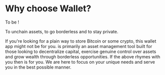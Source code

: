 # Why choose Wallet?

To be !

To unchain assets, to go borderless and to stay private.

If you're looking for a plain way to store Bitcoin or some crypto, this wallet app might not be for you. is primarily an asset management tool built for those looking to decentralize capital, exercise genuine control over assets and grow wealth through borderless opportunities.
If the above rhymes with you then is for you. We are here to focus on your unique needs and serve you in the best possible manner.
